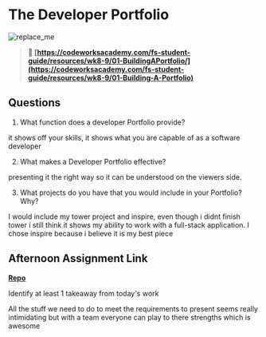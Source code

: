 # The Developer Portfolio

![replace_me](https://codeworks.blob.core.windows.net/public/assets/img/illustrations/placeholder.svg)

> **📖 [https://codeworksacademy.com/fs-student-guide/resources/wk8-9/01-BuildingAPortfolio/](https://codeworksacademy.com/fs-student-guide/resources/wk8-9/01-Building-A-Portfolio)**

## Questions

1. What function does a developer Portfolio provide?

it shows off your skills, it shows what you are capable of as a software developer 

2. What makes a Developer Portfolio effective?

presenting it the right way so it can be understood on the viewers side. 

3. What projects do you have that you would include in your Portfolio? Why?

I would include my tower project and inspire, even though i didnt finish tower i still think it shows my ability to work with a full-stack application. I chose inspire because i believe it is my best piece

## Afternoon Assignment Link

**[Repo](https://github.com/Seth-McCormick/<ASSIGNMENT_REPO>)**

Identify at least 1 takeaway from today's work

All the stuff we need to do to meet the requirements to present seems really intimidating but with a team everyone can play to there strengths which is awesome